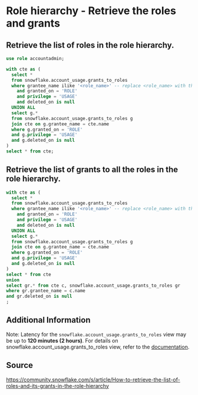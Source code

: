 # Role hierarchy - Retrieve the roles and grants

## Retrieve the list of roles in the role hierarchy.

```sql
use role accountadmin;

with cte as (
  select * 
  from snowflake.account_usage.grants_to_roles
  where grantee_name ilike '<role_name>' -- replace <role_name> with the primary role name of the role hierarchy
    and granted_on = 'ROLE'
    and privilege = 'USAGE'
    and deleted_on is null
  UNION ALL 
  select g.*
  from snowflake.account_usage.grants_to_roles g 
  join cte on g.grantee_name = cte.name
  where g.granted_on = 'ROLE'
  and g.privilege = 'USAGE'
  and g.deleted_on is null
)
select * from cte;
```

## Retrieve the list of grants to all the roles in the role hierarchy.
```sql
with cte as (
  select * 
  from snowflake.account_usage.grants_to_roles
  where grantee_name ilike '<role_name>' -- replace <role_name> with the primary role name of the role hierarchy
    and granted_on = 'ROLE'
    and privilege = 'USAGE'
    and deleted_on is null
  UNION ALL 
  select g.*
  from snowflake.account_usage.grants_to_roles g 
  join cte on g.grantee_name = cte.name
  where g.granted_on = 'ROLE'
  and g.privilege = 'USAGE'
  and g.deleted_on is null
)
select * from cte
union 
select gr.* from cte c, snowflake.account_usage.grants_to_roles gr
where gr.grantee_name = c.name
and gr.deleted_on is null
;
```

## Additional Information
Note: Latency for the `snowflake.account_usage.grants_to_roles` view may be up to **120 minutes (2 hours)**.
For details on snowflake.account_usage.grants_to_roles view, refer to the [documentation](https://docs.snowflake.com/en/sql-reference/account-usage/grants_to_roles).

## Source
https://community.snowflake.com/s/article/How-to-retrieve-the-list-of-roles-and-its-grants-in-the-role-hierarchy
